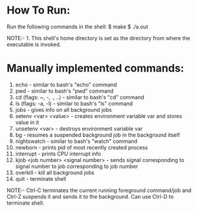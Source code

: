 # How To Run:

Run the following commands in the shell:
$ make
$ ./a.out

NOTE:- 1. This shell's home directory is set as the directory from where the executable is invoked.

# Manually implemented commands:

1. echo - similar to bash's "echo" command
1. pwd - similar to bash's "pwd" command
1. cd (flags: ~, -, ., ..) - similar to bash's "cd" command
1. ls (flags: -a, -l) - similar to bash's "ls" command
1. jobs - gives info on all background jobs
1. setenv \<var> \<value> - creates environment variable var and stores value in it
1. unsetenv \<var> - destroys environment variable var
1. bg - resumes a suspended background job in the background itself
1. nightswatch - similar to bash's "watch" command
1. newborn - prints pid of most recently created process
1. interrupt - prints CPU interrupt info
1. kjob \<job number> \<signal number> - sends signal corresponding to signal number to job corresponding to job number
1. overkill - kill all background jobs
1. quit - terminate shell

NOTE:- Ctrl-C terminates the current running foreground command/job and Ctrl-Z suspends it and sends it to the background. Can use Ctrl-D to terminate shell.
